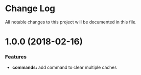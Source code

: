 # Change Log

All notable changes to this project will be documented in this file.

<a name="1.0.0"></a>
# 1.0.0 (2018-02-16)

### Features
* **commands:** add command to clear multiple caches

